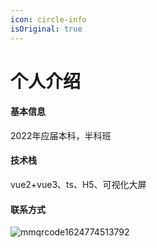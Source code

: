 ```yaml
---
icon: circle-info
isOriginal: true
---
```


# 个人介绍

#### 基本信息

2022年应届本科，半科班

#### 技术栈

vue2+vue3、ts、H5、可视化大屏

#### 联系方式

![mmqrcode1624774513792](../../../blog/docs/.vuepress/public/mmqrcode1624774513792-16901657882521.png)